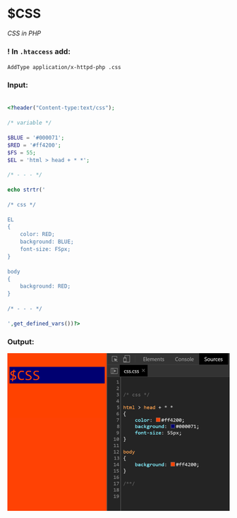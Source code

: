 # $CSS
_CSS in PHP_


### ! In `.htaccess` add:

`AddType application/x-httpd-php .css`

### Input:

```php

<?header("Content-type:text/css");

/* variable */

$BLUE = '#000071';
$RED = '#ff4200';
$FS = 55;
$EL = 'html > head + * *';

/* - - - */

echo strtr('

/* css */

EL 
{
	color: RED;
	background: BLUE;
	font-size: FSpx;
}

body 
{
	background: RED;
}

/* - - - */

',get_defined_vars())?>

```

### Output:

![screenshot](screenshot.png)
